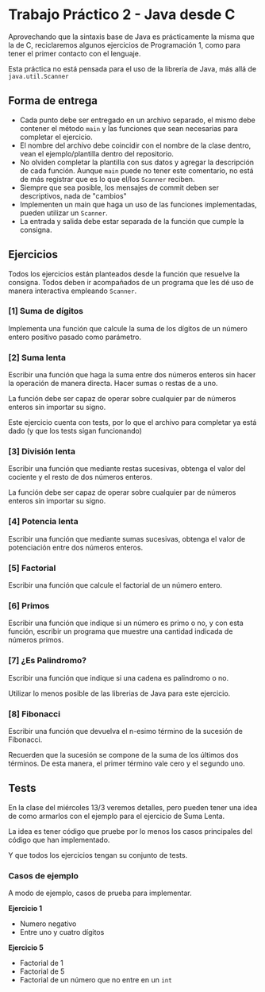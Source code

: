 # Trabajo Práctico 2 - Java desde C

Aprovechando que la sintaxis base de Java es prácticamente la misma que la de C, reciclaremos
algunos ejercicios de Programación 1, como para tener el primer contacto con el lenguaje.

Esta práctica no está pensada para el uso de la librería de Java, más allá de `java.util.Scanner`

## Forma de entrega
- Cada punto debe ser entregado en un archivo separado, el mismo debe contener el
  método `main` y las funciones que sean necesarias para completar el ejercicio.
- El nombre del archivo debe coincidir con el nombre de la clase dentro, vean el
  ejemplo/plantilla dentro del repositorio.
- No olviden completar la plantilla con sus datos y agregar la descripción de cada función.
  Aunque `main` puede no tener este comentario, no está de más registrar que es lo que el/los `Scanner`
  reciben.
- Siempre que sea posible, los mensajes de commit deben ser descriptivos, nada de "cambios"
- Implementen un main que haga un uso de las funciones implementadas, pueden utilizar un `Scanner`.
- La entrada y salida debe estar separada de la función que cumple la consigna.

## Ejercicios
Todos los ejercicios están planteados desde la función que resuelve la consigna. Todos deben ir acompañados
de un programa que les dé uso de manera interactiva empleando `Scanner`.

### [1] Suma de dígitos
Implementa una función que calcule la suma de los dígitos de un número entero positivo pasado como parámetro.

### [2] Suma lenta
Escribir una función que haga la suma entre dos números enteros sin hacer la operación de
manera directa. Hacer sumas o restas de a uno. 

La función debe ser capaz de operar sobre cualquier par de números enteros sin importar su signo.

Este ejercicio cuenta con tests, por lo que el archivo para completar ya está dado (y que los
tests sigan funcionando)

### [3] División lenta

Escribir una función que mediante restas sucesivas, obtenga el valor del cociente y el resto
de dos números enteros.

La función debe ser capaz de operar sobre cualquier par de números enteros sin importar su signo.


### [4] Potencia lenta

Escribir una función que mediante sumas sucesivas, obtenga el valor de potenciación entre dos
números enteros.

### [5] Factorial

Escribir una función que calcule el factorial de un número entero.

### [6] Primos

Escribir una función que indique si un número es primo o no, y con esta función, escribir un programa
que muestre una cantidad indicada de números primos.

### [7] ¿Es Palindromo?

Escribir una función que indique si una cadena es palindromo o no.

Utilizar lo menos posible de las librerias de Java para este ejercicio.

### [8] Fibonacci

Escribir una función que devuelva el n-esimo término de la sucesión de Fibonacci.

Recuerden que la sucesión se compone de la suma de los últimos dos términos. De esta manera,
el primer término vale cero y el segundo uno.


## Tests

En la clase del miércoles 13/3 veremos detalles, pero pueden tener una idea de como armarlos con el ejemplo para
el ejercicio de Suma Lenta.

La idea es tener código que pruebe por lo menos los casos principales del código que han implementado.

Y que todos los ejercicios tengan su conjunto de tests.

### Casos de ejemplo
A modo de ejemplo, casos de prueba para implementar.

**Ejercicio 1**

* Numero negativo
* Entre uno y cuatro dígitos

**Ejercicio 5**

* Factorial de 1
* Factorial de 5
* Factorial de un número que no entre en un `int`
